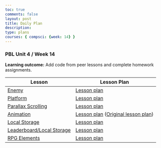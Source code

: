 ```yaml
---
toc: true
comments: false
layout: post
title: Daily Plan
description: 
type: plans
courses: { compsci: {week: 14} }
---
```


### PBL Unit 4 / Week 14

**Learning outcome:** Add code from peer lessons and complete homework assignments.


| Lesson | Lesson Plan |
|--------|--------|
| [Enemy](https://github.com/XavierTho/CSSE2) | [Lesson plan](https://maryamabdul-aziz.github.io/student2//2023/12/05/enemy_lesson.html) |
| [Platform](https://github.com/ryann96/Team-Project) | [Lesson plan](https://maryamabdul-aziz.github.io/student2//2023/12/06/Platforms_lesson_IPYNB_2_.html) |
| [Parallax Scrolling](https://github.com/Gabriel-Gravin/OOP_Test) | [Lesson plan](https://maryamabdul-aziz.github.io/student2//2023/12/10/Parallax_Lesson_IPYNB_2_.html) |
| [Animation](https://github.com/deanphillips24/oop_project_csse2) | [Lesson plan](https://maryamabdul-aziz.github.io/student2//2023/12/12/New_Lesson_IPYNB_2_.html) ([Original lesson plan](https://maryamabdul-aziz.github.io/student2//2023/12/11/Animation-Lesson_IPYNB_2_.html)) |
| [Local Storage](https://github.com/Trystan-Schmits/MiniProject) | [Lesson plan](https://maryamabdul-aziz.github.io/student2//2023/12/13/LocalStorage_code_IPYNB_2_.html) |
| [Leaderboard/Local Storage](https://github.com/katiek27/teachport/) | [Lesson plan](https://maryamabdul-aziz.github.io/student2//2023/12/14/leaderboardLesson_IPYNB_2_.html) |
| [RPG Elements](https://github.com/MaryamAbdul-Aziz/mario) | [Lesson plan](https://maryamabdul-aziz.github.io/student2/2023/12/14/RPG-Elements-Lesson.html) |